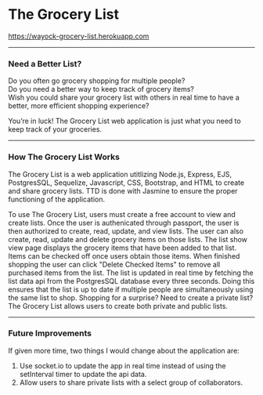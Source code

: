
# The Grocery List 

https://wayock-grocery-list.herokuapp.com

----
### Need a Better List?

Do you often go grocery shopping for multiple people?  
Do you need a better way to keep track of grocery items?  
Wish you could share your grocery list with others in real time to have a better, more efficient shopping experience?

You’re in luck! The Grocery List web application is just what you need to keep track of your groceries.

----
### How The Grocery List Works

The Grocery List is a web application utitlizing Node.js, Express, EJS, PostgresSQL, Sequelize, Javascript, CSS, Bootstrap, and HTML to create and share grocery lists.  TTD is done with Jasmine to ensure the proper functioning of the application.

To use The Grocery List, users must create a free account to view and create lists.  Once the user is authenicated through passport, the user is then authorized to create, read, update, and view lists.  The user can also create, read, update and delete grocery items on those lists.  The list show view page displays the grocery items that have been added to that list.  Items can be checked off once users obtain those items.  When finished shopping the user can click "Delete Checked Items" to remove all purchased items from the list.  The list is updated in real time by fetching the list data api from the PostgresSQL database every three seconds.  Doing this ensures that the list is up to date if multiple people are simultaneously using the same list to shop.  Shopping for a surprise?  Need to create a private list?  The Grocery List allows users to create both private and public lists.  

----
### Future Improvements

If given more time, two things I would change about the application are:
1. Use socket.io to update the app in real time instead of using the setInterval timer to update the api data.
2. Allow users to share private lists with a select group of collaborators.
